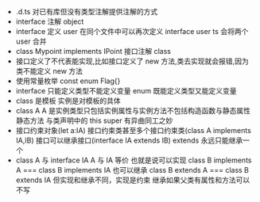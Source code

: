 - .d.ts 对已有库但没有类型注解提供注解的方式
- interface 注解 object
- interface 定义 user 在同个文件中可以再次定义 interface user ts 会将两个 user 合并
- class Mypoint implements IPoint 接口注解 class
- 接口定义了不代表能实现,比如接口定义了 new 方法,类去实现就会报错,因为类不能定义 new 方法
- 使用常量枚举 const enum Flag{}
- interface 只能定义类型不能定义变量 enum 既能定义类型又能定义变量
- class 是模板 实例是对模板的具体
- class A A 是实例类型只包括实例属性与实例方法不包括构造函数与静态属性静态方法 与类声明中的 this super 有异曲同工之妙
- 接口约束对象(let a:IA) 接口约束类甚至多个接口约束类(class A implements IA,IB) 接口可以继承接口(interface IA extends IB) extends 永远只能继承一个
- class A 与 interface IA A 与 IA 等价 也就是说可以实现 class B implements A === class B implements IA 也可以继承 class B extends A === class B extends IA 但实现和继承不同，实现是约束 继承如果父类有属性和方法可以不写
